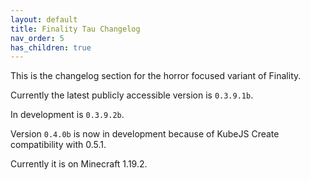 ```yaml
---
layout: default
title: Finality Tau Changelog
nav_order: 5
has_children: true
---
```

This is the changelog section for the horror focused variant of Finality.

Currently the latest publicly accessible version is `0.3.9.1b`.

In development is `0.3.9.2b`.

Version `0.4.0b` is now in development because of KubeJS Create compatibility with 0.5.1.

Currently it is on Minecraft 1.19.2.